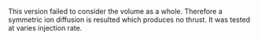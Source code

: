 This version failed to consider the volume as a whole. Therefore a symmetric ion diffusion is resulted which produces no thrust. It was tested at varies injection rate.
